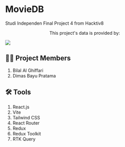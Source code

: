 # MovieDB
Studi Independen Final Project 4 from Hacktiv8

<p style="text-align: center;">This project's data is provided by:</p>

<a href="https://www.themoviedb.org"><img src="https://www.themoviedb.org/assets/2/v4/logos/v2/blue_short-8e7b30f73a4020692ccca9c88bafe5dcb6f8a62a4c6bc55cd9ba82bb2cd95f6c.svg"></a>

## 👨‍💻 Project Members
1. Bilal Al Ghiffari
2. Dimas Bayu Pratama

## 🛠 Tools
1. React.js
2. Vite
3. Tailwind CSS
4. React Router
5. Redux
6. Redux Toolkit
7. RTK Query

